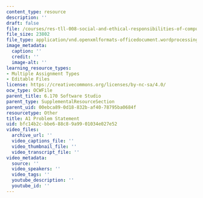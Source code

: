 ```yaml
---
content_type: resource
description: ''
draft: false
file: /courses/res-tll-008-social-and-ethical-responsibilities-of-computing-serc/bfc14b2cbbe688c89a9901034e027e52_MITRESTLL-008F21-6170hw1.docx
file_size: 23802
file_type: application/vnd.openxmlformats-officedocument.wordprocessingml.document
image_metadata:
  caption: ''
  credit: ''
  image-alt: ''
learning_resource_types:
- Multiple Assignment Types
- Editable Files
license: https://creativecommons.org/licenses/by-nc-sa/4.0/
ocw_type: OCWFile
parent_title: 6.170 Software Studio
parent_type: SupplementalResourceSection
parent_uid: 00ebca89-0d18-832b-af40-78795ba0684f
resourcetype: Other
title: A1 Problem Statement
uid: bfc14b2c-bbe6-88c8-9a99-01034e027e52
video_files:
  archive_url: ''
  video_captions_file: ''
  video_thumbnail_file: ''
  video_transcript_file: ''
video_metadata:
  source: ''
  video_speakers: ''
  video_tags: ''
  youtube_description: ''
  youtube_id: ''
---
```

